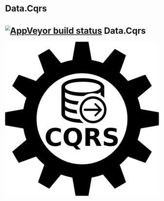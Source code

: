 # Data.Cqrs

# [![AppVeyor build status](https://img.shields.io/appveyor/build/Olbrasoft/data.cqrs/master.svg)](https://ci.appveyor.com/project/Olbrasoft/Data.Cqrs) Data.Cqrs 

![Olbrasoft.Data.Cqrs](./olbrasoft-data-cqrs.png)